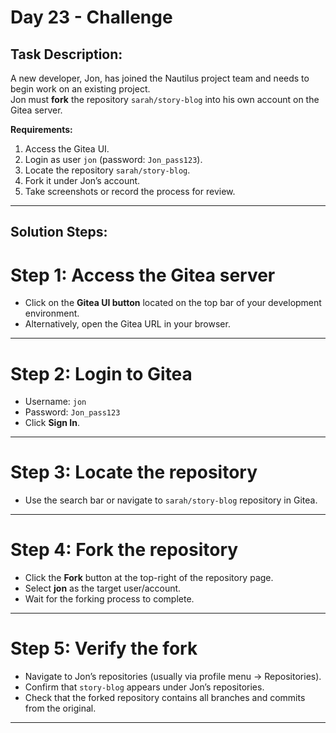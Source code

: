 # Day 23 - Challenge 
## Task Description:
A new developer, Jon, has joined the Nautilus project team and needs to begin work on an existing project.  
Jon must **fork** the repository `sarah/story-blog` into his own account on the Gitea server.

**Requirements:**
1. Access the Gitea UI.
2. Login as user `jon` (password: `Jon_pass123`).
3. Locate the repository `sarah/story-blog`.
4. Fork it under Jon’s account.
5. Take screenshots or record the process for review.

---

## Solution Steps:

# Step 1: Access the Gitea server
- Click on the **Gitea UI button** located on the top bar of your development environment.
- Alternatively, open the Gitea URL in your browser.

---

# Step 2: Login to Gitea
- Username: `jon`
- Password: `Jon_pass123`
- Click **Sign In**.

---

# Step 3: Locate the repository
- Use the search bar or navigate to `sarah/story-blog` repository in Gitea.

---

# Step 4: Fork the repository
- Click the **Fork** button at the top-right of the repository page.
- Select **jon** as the target user/account.
- Wait for the forking process to complete.

---

# Step 5: Verify the fork
- Navigate to Jon’s repositories (usually via profile menu → Repositories).
- Confirm that `story-blog` appears under Jon’s repositories.
- Check that the forked repository contains all branches and commits from the original.

---